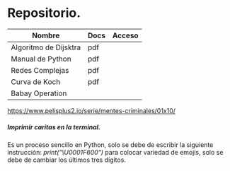 # Repositorio.

|Nombre|Docs|Acceso|
|---------|---------|-------|
|Algoritmo de Dijsktra|pdf|
|Manual de Python|pdf|
|Redes Complejas|pdf|
|Curva de Koch|pdf|
|Babay Operation|




https://www.pelisplus2.io/serie/mentes-criminales/01x10/


##### Imprimir caritas en la terminal.
Es un proceso sencillo en Python, solo se debe de escribir la siguiente instrucción:
*print("\U0001F600")* para colocar variedad de emojis, solo se debe de cambiar los últimos tres dígitos.

